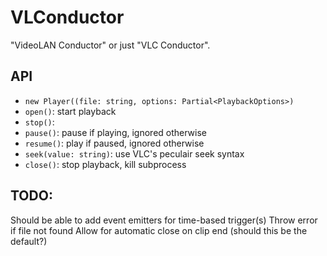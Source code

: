 # VLConductor

"VideoLAN Conductor" or just "VLC Conductor".

## API

- `new Player((file: string, options: Partial<PlaybackOptions>)`
- `open()`: start playback
- `stop()`:
- `pause()`: pause if playing, ignored otherwise
- `resume()`: play if paused, ignored otherwise
- `seek(value: string)`: use VLC's peculair seek syntax
- `close()`: stop playback, kill subprocess

## TODO:

Should be able to add event emitters for time-based trigger(s)
Throw error if file not found
Allow for automatic close on clip end (should this be the default?)
